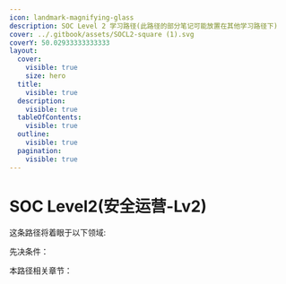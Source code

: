 ```yaml
---
icon: landmark-magnifying-glass
description: SOC Level 2 学习路径(此路径的部分笔记可能放置在其他学习路径下)
cover: ../.gitbook/assets/SOCL2-square (1).svg
coverY: 50.02933333333333
layout:
  cover:
    visible: true
    size: hero
  title:
    visible: true
  description:
    visible: true
  tableOfContents:
    visible: true
  outline:
    visible: true
  pagination:
    visible: true
---
```


# SOC Level2(安全运营-Lv2)

这条路径将着眼于以下领域:



先决条件：



本路径相关章节：
